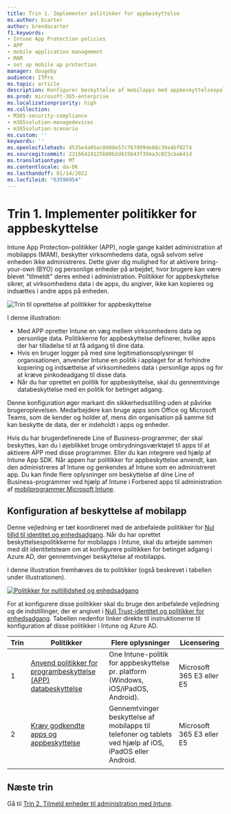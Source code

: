 ```yaml
---
title: Trin 1. Implementer politikker for appbeskyttelse
ms.author: bcarter
author: brendacarter
f1.keywords:
- Intune App Protection policies
- APP
- mobile application management
- MAM
- set up mobile ap protection
manager: dougeby
audience: ITPro
ms.topic: article
description: Konfigurer beskyttelse af mobilapps med appbeskyttelsespolitikker (APP) for at forhindre, at bestemte virksomhedsdata kopieres og indsættes i andre apps.
ms.prod: microsoft-365-enterprise
ms.localizationpriority: high
ms.collection:
- M365-security-compliance
- m365solution-managedevices
- m365solution-scenario
ms.custom: ''
keywords: ''
ms.openlocfilehash: 4535e4a05ac8408e57c767999de66c39a4bf0274
ms.sourcegitcommit: 23166424125b80b2d615643f394a3c023cba641d
ms.translationtype: MT
ms.contentlocale: da-DK
ms.lasthandoff: 01/14/2022
ms.locfileid: "63596954"
---
```

# <a name="step-1-implement-app-protection-policies"></a>Trin 1. Implementer politikker for appbeskyttelse

Intune App Protection-politikker (APP), nogle gange kaldet administration af mobilapps (MAM), beskytter virksomhedens data, også selvom selve enheden ikke administreres. Dette giver dig mulighed for at aktivere bring-your-own (BYO) og personlige enheder på arbejdet, hvor brugere kan være blevet "tilmeldt" deres enhed i administration. Politikker for appbeskyttelse sikrer, at virksomhedens data i de apps, du angiver, ikke kan kopieres og indsættes i andre apps på enheden.

![Trin til oprettelse af politikker for appbeskyttelse](../media/devices/intune-app-steps.png#lightbox)

I denne illustration:
- Med APP opretter Intune en væg mellem virksomhedens data og personlige data. Politikkerne for appbeskyttelse definerer, hvilke apps der har tilladelse til at få adgang til dine data.
- Hvis en bruger logger på med sine legitimationsoplysninger til organisationen, anvender Intune en politik i applaget for at forhindre kopiering og indsættelse af virksomhedens data i personlige apps og for at kræve pinkodeadgang til disse data.
- Når du har oprettet en politik for appbeskyttelse, skal du gennemtvinge databeskyttelse med en politik for betinget adgang. 

Denne konfiguration øger markant din sikkerhedsstilling uden at påvirke brugeroplevelsen.  Medarbejdere kan bruge apps som Office og Microsoft Teams, som de kender og holder af, mens din organisation på samme tid kan beskytte de data, der er indeholdt i apps og enheder.

Hvis du har brugerdefinerede Line of Business-programmer, der skal beskyttes, kan du i øjeblikket bruge ombrydningsværktøjet til apps til at aktivere APP med disse programmer. Eller du kan integrere ved hjælp af Intune App SDK. Når appen har politikker for appbeskyttelse anvendt, kan den administreres af Intune og genkendes af Intune som en administreret app. Du kan finde flere oplysninger om beskyttelse af dine Line of Business-programmer ved hjælp af Intune i Forbered apps til administration af [mobilprogrammer Microsoft Intune](/mem/intune/developer/apps-prepare-mobile-application-management).

## <a name="configuring-mobile-app-protection"></a>Konfiguration af beskyttelse af mobilapp

Denne vejledning er tæt koordineret med de anbefalede politikker for [Nul tillid til identitet og enhedsadgang](../security/office-365-security/microsoft-365-policies-configurations.md). Når du har oprettet beskyttelsespolitikkerne for mobilapps i Intune, skal du arbejde sammen med dit identitetsteam om at konfigurere politikken for betinget adgang i Azure AD, der gennemtvinger beskyttelse af mobilapps. 

I denne illustration fremhæves de to politikker (også beskrevet i tabellen under illustrationen).

[![Politikker for nultillidshed og enhedsadgang](../media/devices/identity-device-starting-point.png#lightbox)](https://github.com/MicrosoftDocs/microsoft-365-docs/raw/public/microsoft-365/media/devices/identity-device-starting-point.png)

For at konfigurere disse politikker skal du bruge den anbefalede vejledning og de indstillinger, der er angivet i [Null Trust-identitet og politikker for enhedsadgang](../security/office-365-security/microsoft-365-policies-configurations.md). Tabellen nedenfor linker direkte til instruktionerne til konfiguration af disse politikker i Intune og Azure AD.


|Trin  |Politikker  |Flere oplysninger  |Licensering  |
|---------|---------|---------|---------|
|1   |  [Anvend politikker for programbeskyttelse (APP) databeskyttelse](../security/office-365-security/identity-access-policies.md#apply-app-data-protection-policies)       | One Intune-politik for appbeskyttelse pr. platform (Windows, iOS/iPadOS, Android).        | Microsoft 365 E3 eller E5        |
|2     | [Kræv godkendte apps og appbeskyttelse ](../security/office-365-security/identity-access-policies.md#require-approved-apps-and-app-protection)       |  Gennemtvinger beskyttelse af mobilapps til telefoner og tablets ved hjælp af iOS, iPadOS eller Android.   |  Microsoft 365 E3 eller E5       |
| | | | |

## <a name="next-steps"></a>Næste trin

Gå til [Trin 2. Tilmeld enheder til administration med Intune](manage-devices-with-intune-enroll.md). 